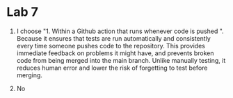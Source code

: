 # Lab 7

1. I choose "1. Within a Github action that runs whenever code is pushed ". Because it ensures that tests are run automatically and consistently every time someone pushes code to the repository. This provides immediate feedback on problems it might have, and prevents broken code from being merged into the main branch. Unlike manually testing, it reduces human error and lower the risk of forgetting to test before merging.

2. No



